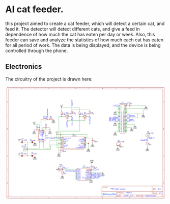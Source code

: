 <h1>AI cat feeder.</h1>
<p> this project aimed to create a cat feeder, which will detect a certain cat, and feed it. The detector will detect different cats, and give a feed in dependence of how much the cat has eaten per day or week. Also, this feeder can save and analyze the statistics of how much each cat has eaten for all period of work. The data is being displayed, and the device is being controlled through the phone.</p>

<h2>Electronics</h2>
<p>The circuitry of the project is drawn here:</p>
<img src="images_ai_cat/Circuitry.png" alt="The ccircuitry"/>
